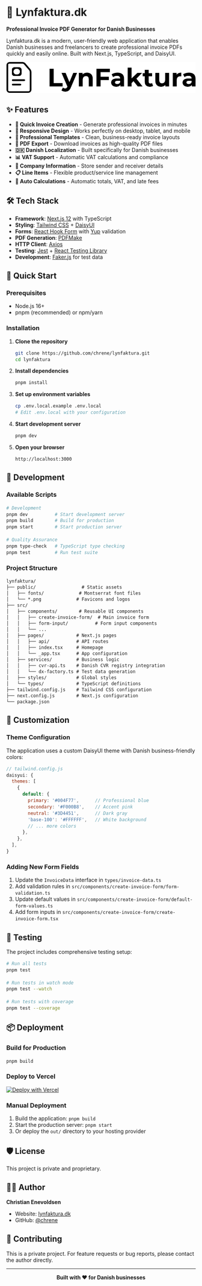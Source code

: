 # 🧾 Lynfaktura.dk

**Professional Invoice PDF Generator for Danish Businesses**

Lynfaktura.dk is a modern, user-friendly web application that enables Danish businesses and freelancers to create professional invoice PDFs quickly and easily online. Built with Next.js, TypeScript, and DaisyUI.

![Lynfaktura Screenshot](public/lynfaktura-logo.png)

## ✨ Features

- **🚀 Quick Invoice Creation** - Generate professional invoices in minutes
- **📱 Responsive Design** - Works perfectly on desktop, tablet, and mobile
- **🎨 Professional Templates** - Clean, business-ready invoice layouts
- **💾 PDF Export** - Download invoices as high-quality PDF files
- **🇩🇰 Danish Localization** - Built specifically for Danish businesses
- **📊 VAT Support** - Automatic VAT calculations and compliance
- **🏢 Company Information** - Store sender and receiver details
- **📋 Line Items** - Flexible product/service line management
- **🔢 Auto Calculations** - Automatic totals, VAT, and late fees

## 🛠️ Tech Stack

- **Framework**: [Next.js 12](https://nextjs.org/) with TypeScript
- **Styling**: [Tailwind CSS](https://tailwindcss.com/) + [DaisyUI](https://daisyui.com/)
- **Forms**: [React Hook Form](https://react-hook-form.com/) with [Yup](https://github.com/jquense/yup) validation
- **PDF Generation**: [PDFMake](https://pdfmake.github.io/docs/)
- **HTTP Client**: [Axios](https://axios-http.com/)
- **Testing**: [Jest](https://jestjs.io/) + [React Testing Library](https://testing-library.com/)
- **Development**: [Faker.js](https://fakerjs.dev/) for test data

## 🚀 Quick Start

### Prerequisites

- Node.js 16+
- pnpm (recommended) or npm/yarn

### Installation

1. **Clone the repository**

   ```bash
   git clone https://github.com/chrene/lynfaktura.git
   cd lynfaktura
   ```

2. **Install dependencies**

   ```bash
   pnpm install
   ```

3. **Set up environment variables**

   ```bash
   cp .env.local.example .env.local
   # Edit .env.local with your configuration
   ```

4. **Start development server**

   ```bash
   pnpm dev
   ```

5. **Open your browser**
   ```
   http://localhost:3000
   ```

## 📖 Development

### Available Scripts

```bash
# Development
pnpm dev          # Start development server
pnpm build        # Build for production
pnpm start        # Start production server

# Quality Assurance
pnpm type-check   # TypeScript type checking
pnpm test         # Run test suite
```

### Project Structure

```
lynfaktura/
├── public/                 # Static assets
│   ├── fonts/             # Montserrat font files
│   └── *.png             # Favicons and logos
├── src/
│   ├── components/        # Reusable UI components
│   │   ├── create-invoice-form/  # Main invoice form
│   │   ├── form-input/          # Form input components
│   │   └── ...
│   ├── pages/            # Next.js pages
│   │   ├── api/          # API routes
│   │   ├── index.tsx     # Homepage
│   │   └── _app.tsx      # App configuration
│   ├── services/         # Business logic
│   │   ├── cvr-api.ts    # Danish CVR registry integration
│   │   └── dx-factory.ts # Test data generation
│   ├── styles/           # Global styles
│   └── types/            # TypeScript definitions
├── tailwind.config.js    # Tailwind CSS configuration
├── next.config.js        # Next.js configuration
└── package.json
```

## 🎨 Customization

### Theme Configuration

The application uses a custom DaisyUI theme with Danish business-friendly colors:

```javascript
// tailwind.config.js
daisyui: {
  themes: [
    {
      default: {
        primary: '#004F77',      // Professional blue
        secondary: '#F000B8',    // Accent pink
        neutral: '#3D4451',      // Dark gray
        'base-100': '#FFFFFF',   // White background
        // ... more colors
      },
    },
  ],
}
```

### Adding New Form Fields

1. Update the `InvoiceData` interface in `types/invoice-data.ts`
2. Add validation rules in `src/components/create-invoice-form/form-validation.ts`
3. Update default values in `src/components/create-invoice-form/default-form-values.ts`
4. Add form inputs in `src/components/create-invoice-form/create-invoice-form.tsx`

## 🧪 Testing

The project includes comprehensive testing setup:

```bash
# Run all tests
pnpm test

# Run tests in watch mode
pnpm test --watch

# Run tests with coverage
pnpm test --coverage
```

## 📦 Deployment

### Build for Production

```bash
pnpm build
```

### Deploy to Vercel

[![Deploy with Vercel](https://vercel.com/button)](https://vercel.com/new/clone?repository-url=https://github.com/chrene/lynfaktura)

### Manual Deployment

1. Build the application: `pnpm build`
2. Start the production server: `pnpm start`
3. Or deploy the `out/` directory to your hosting provider

## 🛡️ License

This project is private and proprietary.

## 👨‍💻 Author

**Christian Enevoldsen**

- Website: [lynfaktura.dk](https://lynfaktura.dk)
- GitHub: [@chrene](https://github.com/chrene)

## 🤝 Contributing

This is a private project. For feature requests or bug reports, please contact the author directly.

---

<div align="center">
  <strong>Built with ❤️ for Danish businesses</strong>
</div>
